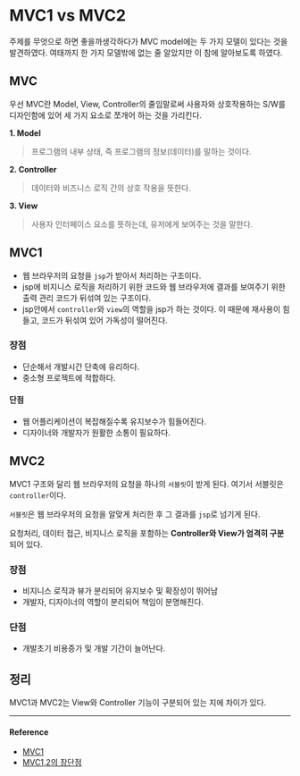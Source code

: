 # MVC1 vs MVC2
주제를 무엇으로 하면 좋을까생각하다가 MVC model에는 두 가지 모델이 있다는 것을 발견하였다. 여태까지 한 가지 모델밖에 없는 줄 알았지만 이 참에 알아보도록 하였다.

## MVC
우선 MVC란 Model, View, Controller의 줄임말로써 사용자와 상호작용하는 S/W를 디자인함에 있어 세 가지 요소로 쪼개어 하는 것을 가리킨다. 

**1. Model**
> 프로그램의 내부 상태, 즉 프로그램의 정보(데이터)를 말하는 것이다. 

**2. Controller**
> 데이터와 비즈니스 로직 간의 상호 작용을 뜻한다. 

**3. View**
> 사용자 인터페이스 요소를 뜻하는데, 유저에게 보여주는 것을 말한다. 

## MVC1
- 웹 브라우저의 요청을 `jsp`가 받아서 처리하는 구조이다.
- jsp에 비지니스 로직을 처리하기 위한 코드와 웹 브라우저에 결과를 보여주기 위한 출력 관리 코드가 뒤섞여 있는 구조이다.
- jsp안에서 `controller`와 `view`의 역할을 jsp가 하는 것이다. 이 때문에 재사용이 힘들고, 코드가 뒤섞여 있어 가독성이 떨어진다.

### 장점
- 단순해서 개발시간 단축에 유리하다.
- 중소형 프로젝트에 적합하다.

#### 단점
- 웹 어플리케이션이 복잡해질수록 유지보수가 힘들어진다.
- 디자이너와 개발자가 원활한 소통이 필요하다.

## MVC2
MVC1 구조와 달리 웹 브라우저의 요청을 하나의 `서블릿`이 받게 된다. 여기서 서블릿은 `controller`이다. 

`서블릿`은 웹 브라우저의 요청을 알맞게 처리한 후 그 결과를 `jsp`로 넘기게 된다.

요청처리, 데이터 접근, 비지니스 로직을 포함하는 **Controller와 View가 엄격히 구분**되어 있다. 

### 장점
- 비지니스 로직과 뷰가 분리되어 유지보수 및 확장성이 뛰어남
- 개발자, 디자이너의 역할이 분리되어 책임이 분명해진다.

### 단점
- 개발초기 비용증가 및 개발 기간이 늘어난다. 

## 정리
MVC1과 MVC2는 View와 Controller 기능이 구분되어 있는 지에 차이가 있다.

----
#### Reference
- [MVC1](https://nickjoit.tistory.com/9)
- [MVC1,2의 장단점](http://blog.naver.com/PostView.nhn?blogId=koliaok&logNo=220566166684&categoryNo=0&parentCategoryNo=0&viewDate=&currentPage=1&postListTopCurrentPage=1&from=postView)
